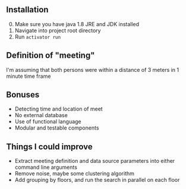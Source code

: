 ## Installation

0. Make sure you have java 1.8 JRE and JDK installed
1. Navigate into project root directory
2. Run `activator run`

## Definition of "meeting"
I'm assuming that both persons were within a distance of 3 meters in 1 minute time frame

## Bonuses
* Detecting time and location of meet
* No external database
* Use of functional language
* Modular and testable components

## Things I could improve
* Extract meeting definition and data source parameters into either command line arguments
* Remove noise, maybe some clustering algorithm
* Add grouping by floors, and run the search in parallel on each floor
